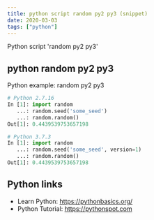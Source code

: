 ```yaml
---
title: python script random py2 py3 (snippet)
date: 2020-03-03
tags: ["python"]
---
```

Python script 'random py2 py3'


## python random py2 py3

Python example: random py2 py3

```python
# Python 2.7.16
In [1]: import random
   ...: random.seed('some_seed')
   ...: random.random()
Out[1]: 0.4439539753657198

# Python 3.7.3
In [1]: import random 
   ...: random.seed('some_seed', version=1) 
   ...: random.random()
Out[1]: 0.4439539753657198

```

## Python links

- Learn Python: https://pythonbasics.org/
- Python Tutorial: https://pythonspot.com
